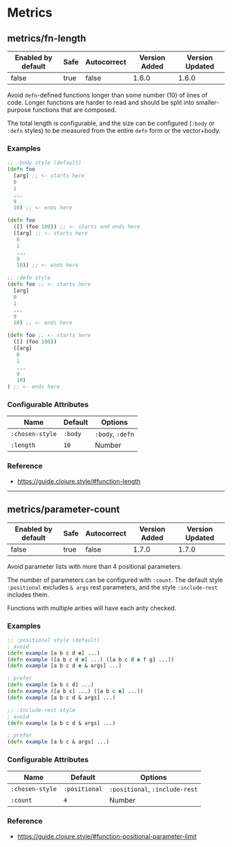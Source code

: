 # Metrics

## metrics/fn-length

| Enabled by default | Safe | Autocorrect | Version Added | Version Updated |
| ------------------ | ---- | ----------- | ------------- | --------------- |
| false              | true | false       | 1.6.0         | 1.6.0           |

Avoid `defn`-defined functions longer than some number (10) of lines of code. Longer functions are harder to read and should be split into smaller-purpose functions that are composed.

The total length is configurable, and the size can be configured (`:body` or `:defn` styles) to be measured from the entire `defn` form or the vector+body.

### Examples

```clojure
;; :body style (default)
(defn foo
  [arg] ;; <- starts here
  0
  1
  ...
  9
  10) ;; <- ends here

(defn foo
  ([] (foo 100)) ;; <- starts and ends here
  ([arg] ;; <- starts here
   0
   1
   ...
   9
   10)) ;; <- ends here

;; :defn style
(defn foo ;; <- starts here
  [arg]
  0
  1
  ...
  9
  10) ;; <- ends here

(defn foo ;; <- starts here
  ([] (foo 100))
  ([arg]
   0
   1
   ...
   9
   10)
) ;; <- ends here
```

### Configurable Attributes

| Name            | Default | Options          |
| --------------- | ------- | ---------------- |
| `:chosen-style` | `:body` | `:body`, `:defn` |
| `:length`       | `10`    | Number           |

### Reference

* https://guide.clojure.style/#function-length

---

## metrics/parameter-count

| Enabled by default | Safe | Autocorrect | Version Added | Version Updated |
| ------------------ | ---- | ----------- | ------------- | --------------- |
| false              | true | false       | 1.7.0         | 1.7.0           |

Avoid parameter lists with more than 4 positional parameters.

The number of parameters can be configured with `:count`. The default style `:positional` excludes `& args` rest parameters, and the style `:include-rest` includes them.

Functions with multiple arities will have each arity checked.

### Examples

```clojure
;; :positional style (default)
; avoid
(defn example [a b c d e] ...)
(defn example ([a b c d e] ...) ([a b c d e f g] ...))
(defn example [a b c d e & args] ...)

; prefer
(defn example [a b c d] ...)
(defn example ([a b c] ...) ([a b c e] ...))
(defn example [a b c d & args] ...)

;; :include-rest style
; avoid
(defn example [a b c d & args] ...)

; prefer
(defn example [a b c & args] ...)
```

### Configurable Attributes

| Name            | Default       | Options                        |
| --------------- | ------------- | ------------------------------ |
| `:chosen-style` | `:positional` | `:positional`, `:include-rest` |
| `:count`        | `4`           | Number                         |

### Reference

* https://guide.clojure.style/#function-positional-parameter-limit
